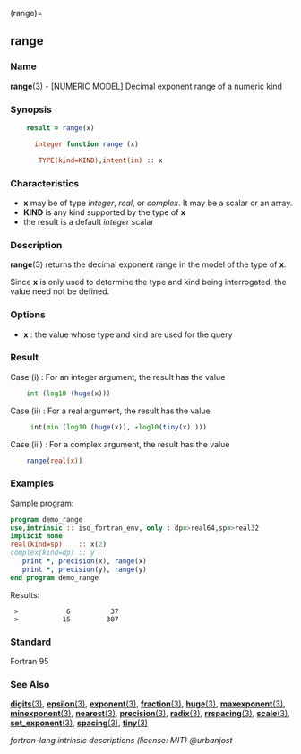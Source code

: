 (range)=
## range

### **Name**

**range**(3) - \[NUMERIC MODEL\] Decimal exponent range of a numeric kind

### **Synopsis**

```fortran
    result = range(x)
```

```fortran
      integer function range (x)

       TYPE(kind=KIND),intent(in) :: x
```

### **Characteristics**

- **x** may be of type _integer_, _real_, or _complex_. It may be a scalar or an array.
- **KIND** is any kind supported by the type of **x**
- the result is a default _integer_ scalar

### **Description**

**range**(3) returns the decimal exponent range in the model of the
type of **x**.

Since **x** is only used to determine the type and kind being
interrogated, the value need not be defined.

### **Options**

- **x**
  : the value whose type and kind are used for the query

### **Result**

Case (i)
: For an integer argument, the result has the value

```fortran
    int (log10 (huge(x)))
```

Case (ii)
: For a real argument, the result has the value

```fortran
     int(min (log10 (huge(x)), -log10(tiny(x) )))
```

Case (iii)
: For a complex argument, the result has the value

```fortran
    range(real(x))
```

### **Examples**

Sample program:

```fortran
program demo_range
use,intrinsic :: iso_fortran_env, only : dp=>real64,sp=>real32
implicit none
real(kind=sp)    :: x(2)
complex(kind=dp) :: y
   print *, precision(x), range(x)
   print *, precision(y), range(y)
end program demo_range
```

Results:

```text
 >            6          37
 >           15         307
```

### **Standard**

Fortran 95

### **See Also**

[**digits**(3)](#digits),
[**epsilon**(3)](#epsilon),
[**exponent**(3)](#exponent),
[**fraction**(3)](#fraction),
[**huge**(3)](#huge),
[**maxexponent**(3)](#maxexponent),
[**minexponent**(3)](#minexponent),
[**nearest**(3)](#nearest),
[**precision**(3)](#precision),
[**radix**(3)](#radix),
[**rrspacing**(3)](#rrspacing),
[**scale**(3)](#scale),
[**set_exponent**(3)](#set_exponent),
[**spacing**(3)](#spacing),
[**tiny**(3)](#tiny)

_fortran-lang intrinsic descriptions (license: MIT) \@urbanjost_
